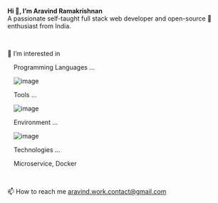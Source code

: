 <b>Hi 👋, I’m Aravind Ramakrishnan</b><br>
A passionate self-taught full stack web developer and open-source 💞️ enthusiast from India.

<br>

👀 I’m interested in 

&emsp;Programming Languages ...

&emsp;![image](https://user-images.githubusercontent.com/111303902/184696681-d272d279-e101-44eb-b034-ad4681470aad.png)

&emsp;Tools ...

&emsp;![image](https://user-images.githubusercontent.com/111303902/184692206-3219613d-9bfe-404f-8fe6-72e2d4733ec2.png)

&emsp;Environment ...

&emsp;![image](https://user-images.githubusercontent.com/111303902/184695833-36776ecb-a548-4720-a975-5589a38abe14.png)

&emsp;Technologies ...

&emsp;Microservice, Docker

<br>

📫 How to reach me aravind.work.contact@gmail.com


<!---
arvindramkishnan/arvindramkishnan is a ✨ special ✨ repository because its `README.md` (this file) appears on your GitHub profile.
You can click the Preview link to take a look at your changes.
--->
